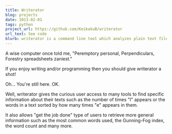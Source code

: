 ```yaml
---
title: Writerator
blog: projects
date: 2013-02-01
tags: python
project_url: https://github.com/KeikakuB/writerator
url_text: See code
blurb: writerator is a command line tool which analyzes plain text files containing english language writing, acquires data on the text and uses it to generate poems.
---
```

A wise computer once told me, "Peremptory personal, Perpendiculars, Forestry spreadsheets zaniest."

If you enjoy writing and/or programming then you should give writerator a shot!

Oh... You're still here. OK.

Well, writerator gives the curious user access to many tools to find specific information about their texts such as the number of times "I" appears or the words in a text sorted by how many times "e" appears in them.

It also allows "get the job done" type of users to retrieve more general information such as the most common words used, the Gunning-Fog index, the word count and many more.
